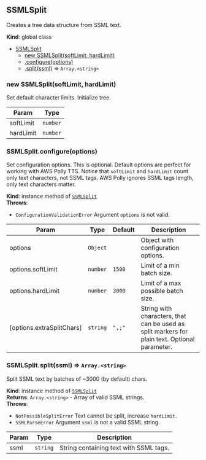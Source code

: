 <a name="SSMLSplit"></a>

## SSMLSplit
Creates a tree data structure from SSML text.

**Kind**: global class  

* [SSMLSplit](#SSMLSplit)
    * [new SSMLSplit(softLimit, hardLimit)](#new_SSMLSplit_new)
    * [.configure(options)](#SSMLSplit+configure)
    * [.split(ssml)](#SSMLSplit+split) ⇒ <code>Array.&lt;string&gt;</code>

<a name="new_SSMLSplit_new"></a>

### new SSMLSplit(softLimit, hardLimit)
Set default character limits.
Initialize tree.


| Param | Type |
| --- | --- |
| softLimit | <code>number</code> | 
| hardLimit | <code>number</code> | 

<a name="SSMLSplit+configure"></a>

### SSMLSplit.configure(options)
Set configuration options.
This is optional. Default options are perfect for working with AWS Polly TTS.
Notice that `softLimit` and `hardLimit` count only text characters, not SSML tags.
AWS Polly ignores SSML tags length, only text characters matter.

**Kind**: instance method of [<code>SSMLSplit</code>](#SSMLSplit)  
**Throws**:

- <code>ConfigurationValidationError</code> Argument `options` is not valid.


| Param | Type | Default | Description |
| --- | --- | --- | --- |
| options | <code>Object</code> |  | Object with configuration options. |
| options.softLimit | <code>number</code> | <code>1500</code> | Limit of a min batch size. |
| options.hardLimit | <code>number</code> | <code>3000</code> | Limit of a max possible batch size. |
| [options.extraSplitChars] | <code>string</code> | <code>&quot;,;&quot;</code> | String with characters, that can be used as split markers for plain text. Optional parameter. |

<a name="SSMLSplit+split"></a>

### SSMLSplit.split(ssml) ⇒ <code>Array.&lt;string&gt;</code>
Split SSML text by batches of ~3000 (by default) chars.

**Kind**: instance method of [<code>SSMLSplit</code>](#SSMLSplit)  
**Returns**: <code>Array.&lt;string&gt;</code> - Array of valid SSML strings.  
**Throws**:

- <code>NotPossibleSplitError</code> Text cannot be split, increase `hardLimit`.
- <code>SSMLParseError</code> Argument `ssml` is not a valid SSML string.


| Param | Type | Description |
| --- | --- | --- |
| ssml | <code>string</code> | String containing text with SSML tags. |

